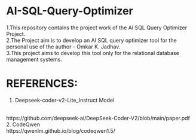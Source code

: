 # AI-SQL-Query-Optimizer

1.This repository contains the project work of the AI SQL Query Optimizer Project.
<br>
2.The Project aim is to develop an AI SQL query optimizer tool for the personal use of the author - Omkar K. Jadhav.
<br>
3.This project aims to develop this tool only for the relational database management systems.
<br>
# REFERENCES:

1. Deepseek-coder-v2-Lite_Instruct Model
<br>
https://github.com/deepseek-ai/DeepSeek-Coder-V2/blob/main/paper.pdf
<br>
2. CodeQwen
<br>
https://qwenlm.github.io/blog/codeqwen1.5/
